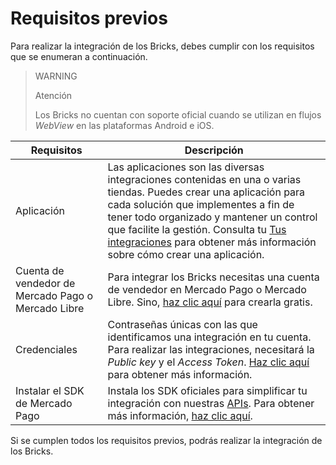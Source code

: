 # Requisitos previos 

Para realizar la integración de los Bricks, debes cumplir con los requisitos que se enumeran a continuación.

> WARNING
> 
> Atención
>
> Los Bricks no cuentan con soporte oficial cuando se utilizan en flujos _WebView_ en las plataformas Android e iOS.

| Requisitos | Descripción |
|---|---|
| Aplicación  | Las aplicaciones son las diversas integraciones contenidas en una o varias tiendas. Puedes crear una aplicación para cada solución que implementes a fin de tener todo organizado y mantener un control que facilite la gestión. Consulta tu [Tus integraciones](/developers/es/docs/checkout-bricks/additional-content/your-integrations/introduction) para obtener más información sobre cómo crear una aplicación. |
| Cuenta de vendedor de Mercado Pago o Mercado Libre | Para integrar los Bricks necesitas una cuenta de vendedor en Mercado Pago o Mercado Libre. Sino, [haz clic aquí](https://www.mercadopago[FAKER][URL][DOMAIN]/hub/registration/landing) para crearla gratis. | 
|Credenciales | Contraseñas únicas con las que identificamos una integración en tu cuenta. Para realizar las integraciones, necesitará la _Public key_ y el _Access Token_. [Haz clic aquí](/developers/es/guides/checkout-bricks/additional-content/your-integrations/credentials) para obtener más información. |
| Instalar el SDK de Mercado Pago | Instala los SDK oficiales para simplificar tu integración con nuestras [APIs](/developers/es/reference/payments/_payments/post). Para obtener más información, [haz clic aquí](/developers/es/docs/sdks-library/landing). |

Si se cumplen todos los requisitos previos, podrás realizar la integración de los Bricks.